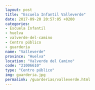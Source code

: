```yaml
---
layout: post
title: "Escuela Infantil Valleverde"
date: 2017-09-20 20:57:05 +0200
categories:
- Escuela Infantil
- huelva
- valverde-del-camino
- Centro público
- guarderia
name: "Valleverde"
province: "Huelva"
location: "Valverde del Camino"
code: "21006610"
type: "Centro público"
img: guarderia.jpg
permalink: /guarderias/valleverde.html
---
```

